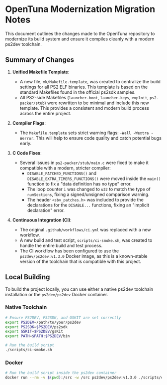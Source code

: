 # OpenTuna Modernization Migration Notes

This document outlines the changes made to the OpenTuna repository to modernize its build system and ensure it compiles cleanly with a modern ps2dev toolchain.

## Summary of Changes

1.  **Unified Makefile Template**:
    - A new file, `mk/Makefile.template`, was created to centralize the build settings for all PS2 ELF binaries. This template is based on the standard Makefiles found in the official ps2sdk samples.
    - All PS2-side Makefiles (`launcher-boot`, `launcher-keys`, `exploit`, `ps2-packer/stub`) were rewritten to be minimal and include this new template. This provides a consistent and modern build process across the entire project.

2.  **Compiler Flags**:
    - The `Makefile.template` sets strict warning flags: `-Wall -Wextra -Werror`. This will help to ensure code quality and catch potential bugs early.

3.  **C Code Fixes**:
    - Several issues in `ps2-packer/stub/main.c` were fixed to make it compatible with a modern, stricter compiler:
        - `DISABLE_PATCHED_FUNCTIONS()` and `DISABLE_EXTRA_TIMERS_FUNCTIONS()` were moved inside the `main()` function to fix a "data definition has no type" error.
        - The loop counter `i` was changed to `u32` to match the type of `numSections`, fixing a signed/unsigned comparison warning.
        - The header `<sbv_patches.h>` was included to provide the declarations for the `DISABLE...` functions, fixing an "implicit declaration" error.

4.  **Continuous Integration (CI)**:
    - The original `.github/workflows/ci.yml` was replaced with a new workflow.
    - A new build and test script, `scripts/ci-smoke.sh`, was created to handle the entire build and test process.
    - The CI workflow has been configured to use the `ps2dev/ps2dev:v1.3.0` Docker image, as this is a known-stable version of the toolchain that is compatible with this project.

## Local Building

To build the project locally, you can use either a native ps2dev toolchain installation or the `ps2dev/ps2dev` Docker container.

### Native Toolchain

```bash
# Ensure PS2DEV, PS2SDK, and GSKIT are set correctly
export PS2DEV=/path/to/your/ps2dev
export PS2SDK=$PS2DEV/ps2sdk
export GSKIT=$PS2DEV/gsKit
export PATH=$PATH:$PS2DEV/bin

# Run the build script
./scripts/ci-smoke.sh
```

### Docker

```bash
# Run the build script inside the ps2dev container
docker run --rm -v $(pwd):/src -w /src ps2dev/ps2dev:v1.3.0 ./scripts/ci-smoke.sh
```
